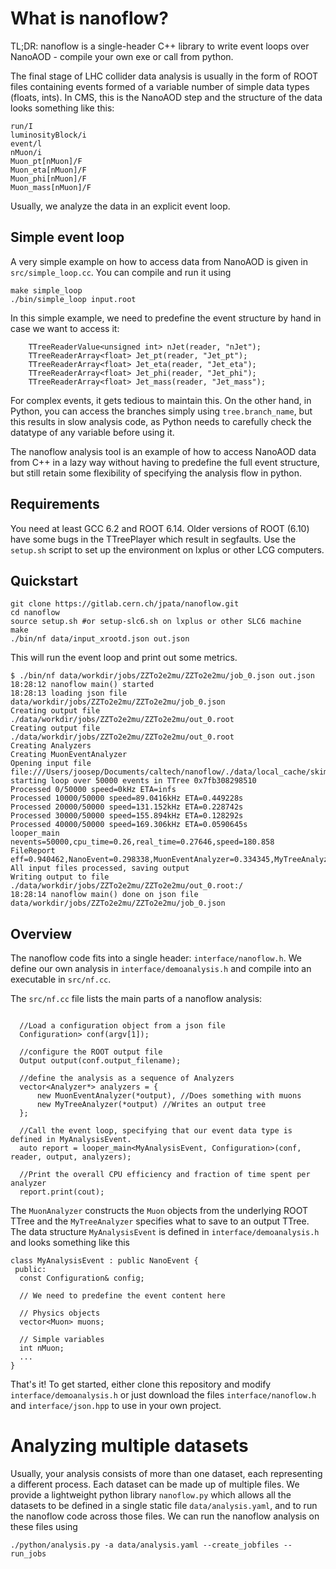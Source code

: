 # What is nanoflow?

TL;DR: nanoflow is a single-header C++ library to write event loops over NanoAOD - compile your own exe or call from python.

The final stage of LHC collider data analysis is usually in the form of ROOT files containing events formed of a variable number of simple data types (floats, ints). In CMS, this is the NanoAOD step and the structure of the data looks something like this:

~~~
run/I
luminosityBlock/i
event/l
nMuon/i
Muon_pt[nMuon]/F
Muon_eta[nMuon]/F
Muon_phi[nMuon]/F
Muon_mass[nMuon]/F
~~~

Usually, we analyze the data in an explicit event loop. 

## Simple event loop

A very simple example on how to access data from NanoAOD is given in `src/simple_loop.cc`.
You can compile and run it using

~~~
make simple_loop
./bin/simple_loop input.root
~~~

In this simple example, we need to predefine the event structure by hand in case we want to access it:

~~~
    TTreeReaderValue<unsigned int> nJet(reader, "nJet");
    TTreeReaderArray<float> Jet_pt(reader, "Jet_pt");
    TTreeReaderArray<float> Jet_eta(reader, "Jet_eta");
    TTreeReaderArray<float> Jet_phi(reader, "Jet_phi");
    TTreeReaderArray<float> Jet_mass(reader, "Jet_mass");
~~~

For complex events, it gets tedious to maintain this. On the other hand, in Python, you can access the branches simply using `tree.branch_name`, but this results in slow analysis code, as Python needs to carefully check the datatype of any variable before using it.

The nanoflow analysis tool is an example of how to access NanoAOD data from C++ in a lazy way without having to predefine the full event structure, but still retain some flexibility of specifying the analysis flow in python.

## Requirements

You need at least GCC 6.2 and ROOT 6.14. Older versions of ROOT (6.10) have some bugs in the TTreePlayer which result in segfaults. Use the `setup.sh` script to set up the environment on lxplus or other LCG computers.

## Quickstart

~~~
git clone https://gitlab.cern.ch/jpata/nanoflow.git
cd nanoflow
source setup.sh #or setup-slc6.sh on lxplus or other SLC6 machine
make
./bin/nf data/input_xrootd.json out.json
~~~

This will run the event loop and print out some metrics.
~~~
$ ./bin/nf data/workdir/jobs/ZZTo2e2mu/ZZTo2e2mu/job_0.json out.json
18:28:12 nanoflow main() started
18:28:13 loading json file data/workdir/jobs/ZZTo2e2mu/ZZTo2e2mu/job_0.json
Creating output file ./data/workdir/jobs/ZZTo2e2mu/ZZTo2e2mu/out_0.root
Creating output file ./data/workdir/jobs/ZZTo2e2mu/ZZTo2e2mu/out_0.root
Creating Analyzers
Creating MuonEventAnalyzer
Opening input file file:///Users/joosep/Documents/caltech/nanoflow/./data/local_cache/skim_ZZTo2e2mu.root
starting loop over 50000 events in TTree 0x7fb308298510
Processed 0/50000 speed=0kHz ETA=infs
Processed 10000/50000 speed=89.0416kHz ETA=0.449228s
Processed 20000/50000 speed=131.152kHz ETA=0.228742s
Processed 30000/50000 speed=155.894kHz ETA=0.128292s
Processed 40000/50000 speed=169.306kHz ETA=0.0590645s
looper_main nevents=50000,cpu_time=0.26,real_time=0.27646,speed=180.858
FileReport eff=0.940462,NanoEvent=0.298338,MuonEventAnalyzer=0.334345,MyTreeAnalyzer=0.367317,
All input files processed, saving output
Writing output to file ./data/workdir/jobs/ZZTo2e2mu/ZZTo2e2mu/out_0.root:/
18:28:14 nanoflow main() done on json file data/workdir/jobs/ZZTo2e2mu/ZZTo2e2mu/job_0.json
~~~

## Overview

The nanoflow code fits into a single header: `interface/nanoflow.h`. We define our own analysis in `interface/demoanalysis.h` and compile into an executable in `src/nf.cc`.

The `src/nf.cc` file lists the main parts of a nanoflow analysis:
~~~

  //Load a configuration object from a json file
  Configuration> conf(argv[1]);

  //configure the ROOT output file
  Output output(conf.output_filename);

  //define the analysis as a sequence of Analyzers
  vector<Analyzer*> analyzers = {
      new MuonEventAnalyzer(*output), //Does something with muons
      new MyTreeAnalyzer(*output) //Writes an output tree
  };

  //Call the event loop, specifying that our event data type is defined in MyAnalysisEvent.
  auto report = looper_main<MyAnalysisEvent, Configuration>(conf, reader, output, analyzers);

  //Print the overall CPU efficiency and fraction of time spent per analyzer
  report.print(cout);
~~~

The `MuonAnalyzer` constructs the `Muon` objects from the underlying ROOT TTree and the `MyTreeAnalyzer` specifies what to save to an output TTree. The data structure `MyAnalysisEvent` is defined in `interface/demoanalysis.h` and looks something like this

~~~
class MyAnalysisEvent : public NanoEvent {
 public:
  const Configuration& config;

  // We need to predefine the event content here

  // Physics objects
  vector<Muon> muons;

  // Simple variables
  int nMuon;
  ...
}
~~~

That's it! To get started, either clone this repository and modify `interface/demoanalysis.h` or just download the files `interface/nanoflow.h` and `interface/json.hpp` to use in your own project. 

# Analyzing multiple datasets

Usually, your analysis consists of more than one dataset, each representing a different process. Each dataset can be made up of multiple files. We provide a lightweight python library `nanoflow.py` which allows all the datasets to be defined in a single static file `data/analysis.yaml`, and to run the nanoflow code across those files. We can run the nanoflow analysis on these files using 

~~~
./python/analysis.py -a data/analysis.yaml --create_jobfiles --run_jobs
~~~
